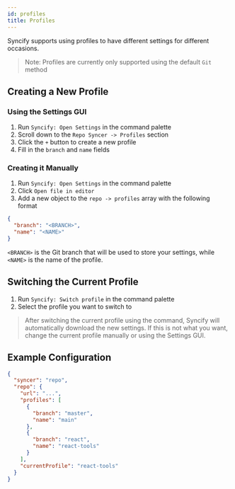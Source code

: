 ```yaml
---
id: profiles
title: Profiles
---
```


Syncify supports using profiles to have different settings for different occasions.

> Note: Profiles are currently only supported using the default `Git` method

## Creating a New Profile

### Using the Settings GUI

1. Run `Syncify: Open Settings` in the command palette
2. Scroll down to the `Repo Syncer -> Profiles` section
3. Click the `+` button to create a new profile
4. Fill in the `branch` and `name` fields

### Creating it Manually

1. Run `Syncify: Open Settings` in the command palette
2. Click `Open file in editor`
3. Add a new object to the `repo -> profiles` array with the following format

```json
{
  "branch": "<BRANCH>",
  "name": "<NAME>"
}
```

`<BRANCH>` is the Git branch that will be used to store your settings, while `<NAME>` is the name of the profile.

## Switching the Current Profile

1. Run `Syncify: Switch profile` in the command palette
2. Select the profile you want to switch to

> After switching the current profile using the command, Syncify will automatically download the new settings. If this is not what you want, change the current profile manually or using the Settings GUI.

## Example Configuration

```json
{
  "syncer": "repo",
  "repo": {
    "url": "...",
    "profiles": [
      {
        "branch": "master",
        "name": "main"
      },
      {
        "branch": "react",
        "name": "react-tools"
      }
    ],
    "currentProfile": "react-tools"
  }
}
```
